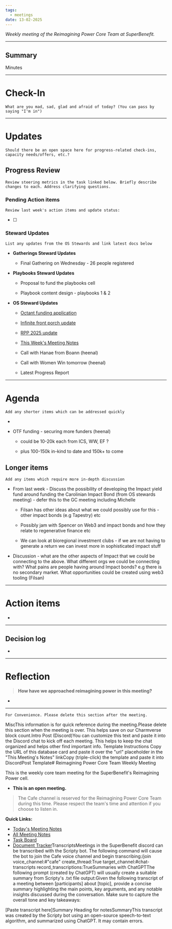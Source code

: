 ```yaml
---
tags:
  - meetings
date: 13-02-2025
---
```

_Weekly meeting of the Reimagining Power Core Team at SuperBenefit._

---

## Summary

Minutes 

---

# Check-In

`What are you mad, sad, glad and afraid of today? (You can pass by saying "I'm in")`

---

# Updates

`Should there be an open space here for progress-related check-ins, capacity needs/offers, etc.?`

## Progress Review

`Review steering metrics in the task linked below. Briefly describe changes to each. Address clarifying questions.`

### Pending Action items

`Review last week's action items and update status:`

- [ ]  

### Steward Updates

`List any updates from the OS Stewards and link latest docs below`

- **Gatherings Steward Updates**

  - Final Gathering on Wednesday - 26 people registered

- **Playbooks Steward Updates**

  - Proposal to fund the playbooks cell

  - Playbook content design - playbooks 1 & 2

- **OS Steward Updates**

  - [Octant funding application](https://app.charmverse.io/superbenefit/application-for-octant-epoch-7-climate-round-5183246523242324)

  - [Infinite front porch update](https://app.charmverse.io/superbenefit/concept-note-for-an-ai-agent-swarm-project-8671287658579254)

  - [RPP 2025 update](https://app.charmverse.io/superbenefit/rpp-2025-strategy-note-7833726947184536)

  - [This Week's Meeting Notes](https://app.charmverse.io/superbenefit/rpp-os-stewards-meeting-26-11-2-25-08295637707365944)

  - Call with Hanae from Boann (heenal)

  - Call with Women Win tomorrow (heenal)

  - Latest Progress Report

---

# Agenda

`Add any shorter items which can be addressed quickly`

-  

- OTF funding - securing more funders (heenal)

  - could be 10-20k each from ICS, WW, EF ?

  - plus 100-150k in-kind to date and 150k+ to come

## Longer items

`Add any items which require more in-depth discussion`

- From last week - Discuss the possibility of developing the Impact yield fund around funding the Carolinian Impact Bond (from OS stewards meeting) - defer this to the GC meeting including Michelle

  - Filsan has other ideas about what we could possibly use for this - other impact bonds (e.g Tapestry) etc

  - Possibly jam with Spencer on Web3 and impact bonds and how they relate to regenerative finance etc 

  - We can look at bioregional investment clubs - if we are not having to generate a return we can invest more in sophisticated impact stuff

- Discussion - what are the other aspects of Impact that we could be connecting to the above. What different orgs we could be connecting with? What pains are people having around Impact bonds? e.g there is no secondary market. What opportunities could be created using web3 tooling (Filsan)

---

# Action items

- 

---

## Decision log

-    

---

# Reflection 

> **How have we approached reimagining power in this meeting?**

-  

---

`For Convenience. Please delete this section after the meeting.`

MiscThis information is for quick reference during the meeting.Please delete this section when the meeting is over. This helps save on our Charmverse block count.Intro Post (Discord)You can customize this text and paste it into the Discord chat to kick off each meeting. This helps to keep the chat organized and helps other find important info. Template Instructions Copy the URL of this database card and paste it over the "url" placeholder in the "This Meeting's Notes" linkCopy (triple-click) the template and paste it into DiscordPost Template# Reimagining Power Core Team Weekly Meeting

This is the weekly core team meeting for the SuperBenefit's Reimagining Power cell.

- __This is an **open** meeting.__  
> The Cafe channel is reserved for the Reimagining Power Core Team during this time. Please respect the team's time and attention if you choose to listen in.

**Quick Links:**
- [Today's Meeting Notes](url)  
- [All Meeting Notes](https://app.charmverse.io/superbenefit/meeting-notes-reimagining-power-9995214806368862)  
- [Task Board](https://app.charmverse.io/superbenefit/task-board-reimagining-power-18270894134568505)
- [Document Tracker](https://app.charmverse.io/superbenefit/documents-reimagining-power-8236079332321762)TranscriptsMeetings in the SuperBenefit discord can be transcribed with the Scripty bot. The following command will cause the bot to join the Cafe voice channel and begin transcribing:/join voice_channel:#"cafe" create_thread:True target_channel:#chat-transcripts record_transcriptions:TrueSummaries with ChatGPTThe following prompt (created by ChatGPT) will usually create a suitable summary from Scripty's .txt file output:Given the following transcript of a meeting between [participants] about [topic], provide a concise summary highlighting the main points, key arguments, and any notable insights discussed during the conversation. Make sure to capture the overall tone and key takeaways:

[Paste transcript here]Summary Heading for notesSummaryThis transcript was created by the Scripty bot using an open-source speech-to-text algorithm, and summarized using ChatGPT. It may contain errors.<Paste summary here>

# 